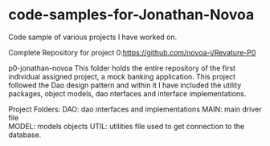 # code-samples-for-Jonathan-Novoa
Code sample of various projects I have worked on. 

Complete Repository for project 0:https://github.com/novoa-j/Revature-P0

p0-jonathan-novoa
This folder holds the entire repository of the first individual assigned project, a mock banking application. This project followed the Dao design pattern and within it I have included the utility packages, object models, dao nterfaces and interface implementations.

Project Folders: 
DAO: dao interfaces and implementations
MAIN: main driver file  
MODEL: models objects
UTIL: utilities file used to get connection to the database. 

